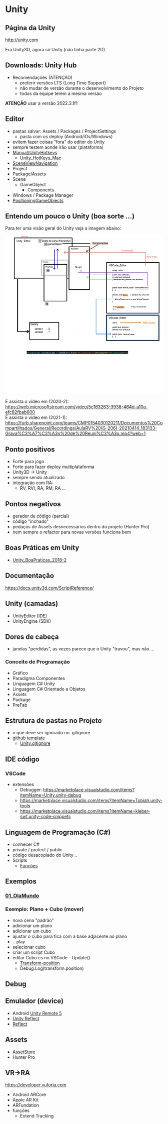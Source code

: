 # Unity

## Página da Unity

<http://unity.com>

Era Unity3D, agora só Unity (não tinha parte 2D).

## Downloads: Unity Hub

- Recomendações (ATENÇÃO)
  - preferir versões LTS (Long Time Support)
  - não mudar de versão durante o desenvolvimento do Projeto
  - todos da equipe terem a mesma versão

**ATENÇÃO** usar a versão 2022.3.1f1  

## Editor

- pastas salvar: Assets / Packages / ProjectSettings
  - pasta com os deploy (Android/iOs/Windows)
- evitem fazer coisas "fora" do editor do Unity
- sempre testem aonde irão usar (plataforma)
- [Manual/UnityHotkeys](<https://docs.unity3d.com/Manual/UnityHotkeys.html>)
  - [Unity_HotKeys_Mac](./Unity_HotKeys_Mac.pdf)
- [SceneViewNavigation](<https://docs.unity3d.com/Manual/SceneViewNavigation.html>)
- Project
- Package/Assets
- Scene
  - GameObject
    - Components
- Windows / Package Manager
- [PositioningGameObjects](<https://docs.unity3d.com/Manual/PositioningGameObjects.html>)

## Entendo um pouco o Unity (boa sorte ...)

Para ter uma visão geral do Unity veja a imagem abaixo:

![Visão Geral](./Unity_VisaoGeral.png "Visão Geral")

E assista o vídeo em (2020-2): <https://web.microsoftstream.com/video/5c163263-3938-464d-a10a-efc82fbab600>  
E assista o vídeo em (2021-1): <https://furb.sharepoint.com/teams/CMP0154030120211/Documentos%20Compartilhados/General/Recordings/AulaRV%20(G-206)-20210414_183133-Grava%C3%A7%C3%A3o%20de%20Reuni%C3%A3o.mp4?web=1>

## Ponto positivos

- Forte para jogo
- Forte para fazer deploy multiplataforma
- Unity3D -> Unity
- sempre sendo atualizado
- integração com RA:
  - RV, RVI, RA, RM, RA ...

## Pontos negativos

- gerador de código (parcial)
- código "inchado"
- pedaços de Assets desnecessários dentro do projeto (Hunter Pro)
- nem sempre o refactor para novas versões funciona bem

## Boas Práticas em Unity

- [Unity_BoaPraticas_2018-2](./Unity_BoaPraticas_2018-2.pdf)

## Documentação

<https://docs.unity3d.com/ScriptReference/>

## Unity (camadas)

- UnityEditor (IDE)
- UnityEngine (SDK)

## Dores de cabeça

- janelas "perdidas", as vezes parece que o Unity "travou", mas não ...

### Conceito de Programação

- Gráfico
- Paradigma Componentes
- Linguagem C# Unity
- Linguagem C# Orientado a Objetos
- Assets
- Package
- PreFab

## Estrutura de pastas no Projeto

- o que deve ser ignorado no .gitignore
- [github template](https://github.com/github/gitignore)
  - [Unity.gitignore](https://github.com/github/gitignore/blob/master/Unity.gitignore)

## IDE código

### VSCode

- extensões
  - Debugger: <https://marketplace.visualstudio.com/items?itemName=Unity.unity-debug>
  - <https://marketplace.visualstudio.com/items?itemName=Tobiah.unity-tools>
  - <https://marketplace.visualstudio.com/items?itemName=kleber-swf.unity-code-snippets>

## Linguagem de Programação (C#)

- conhecer C#
- private / protect / public
- código desacoplado do Unity ..
- Scripts
  - [Funções](<https://docs.unity3d.com/ScriptReference/MonoBehaviour.html>)

## Exemplos

### [01_OlaMundo](2021.3.19f1/01_OlaMundo)

### Exemplo: Plano + Cubo (mover)

- nova cena "padrão"
- adicionar um plano
- adicionar um cubo
- ajustar o cubo para fica com a base adjacente ao plano
- .. play
- selecionar cubo
- criar um script Cubo
- editar Cubo.cs no VSCode - Update()
  - [Transform-position](<https://docs.unity3d.com/ScriptReference/Transform-position.html>)
  - Debug.Log(transform.position)

## Debug

## Emulador (device)

- Android [Unity Remote 5](<https://play.google.com/store/apps/details?id=com.unity3d.mobileremote>)
- [Unity Reflect](<https://play.google.com/store/apps/details?id=com.Unity.Reflect.Viewer>)
- [Reflect](<https://unity.com/products/unity-reflect>)

## Assets

- [AssetStore](<https://assetstore.unity.com>)
- Hunter Pro

## VR->RA

<https://developer.vuforia.com>

- Android ARCore
- Apple AR Kit
- ARFundation
- funções
  - Extend Tracking
